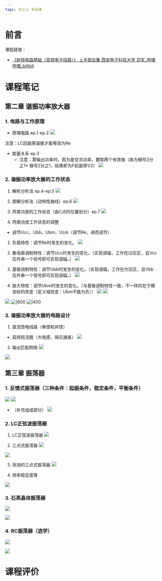 ```yaml
---
tags: 大三上 专业课
---
```

# 前言
 
课程链接：
- [《射频电路基础（高频电子线路）》 上半部合集 西安电子科技大学 邓军_哔哩哔哩_bilibili](https://www.bilibili.com/video/BV1y34y1C7mp/?spm_id_from=333.999.0.0&vd_source=f6d522f28072721da0e962ed83629041)


# 课程笔记

## 第二章 谐振功率放大器

### 1. 电路与工作原理

- 原理电路 ep.1-ep.2
![](assets/Pasted%20image%2020221024201604.png)

注意：LC回路需谐振才能等效为Re

- 能量关系 ep.3
	- 注意：算输出功率时，因为是交流功率，要取两个有效值（故为根号2分之1* 根号2分之1，结果即为P前面带1/2）
![](assets/Pasted%20image%2020221024202836.png)


### 2. 谐振功率放大器的工作状态

1. 解析分析法 ep.4-ep.5
![](assets/Pasted%20image%2020221025210612.png)


2. 图解分析法（动特性曲线）ep.6
![](assets/Pasted%20image%2020221025212441.png)

3. 丙类功放的工作状态（由C点的位置划分）ep.7
![](assets/Pasted%20image%2020221026203851.png)

4. 丙类功放工作状态的调整
- 调节Ucc，Ubb，Ubm，Ucm（调节Re，进而调节）

1) 负载特性：调节Re时发生的变化。
![](assets/Pasted%20image%2020221026205121.png)
	
1) 集电极调制特性：调节Ucc时发生的变化。（实现调幅，工作在过压区，且Vcc后外串一个信号即可实现调幅。）
![](assets/Pasted%20image%2020221026210016.png)


3) 基极调制特性：调节Ubb时发生的变化。（实现调幅，工作在欠压区，且Vbb后外串一个信号即可实现调幅。）
![](assets/Pasted%20image%2020221026212812.png)

4) 放大特性：调节Ubm时发生的变化。（与基极调制特性一致，不一样的在于横坐标的改变（定义域改变：Ubm不能为负））
![](assets/Pasted%20image%2020221026213318.png)
![](assets/Pasted%20image%2020221026213344.png)

![](assets/Pasted%20image%2020221026214432.png)
![|600](assets/Pasted%20image%2020221026214339.png)
![|400](assets/Pasted%20image%2020221026214320.png)




### 3. 谐振功率放大器的电路设计

1. 直流馈电线路（串馈和并馈）

- 高频扼流圈（大电感，隔交通直）
![](assets/Pasted%20image%2020221030142635.png)


2. 输出匹配网络
![](assets/Pasted%20image%2020221030150122.png)

![](assets/M90O[PEIEKU]0BD4[5G4_I5.png)



## 第三章 振荡器

### 1. 反馈式振荡器（三种条件：起振条件，稳定条件，平衡条件）
![](assets/Pasted%20image%2020221108141835.png)
![](assets/Pasted%20image%2020221108145005.png)


- （补充组成部分）
![](assets/Pasted%20image%2020221108144953.png)


### 2. LC正弦波振荡器

1. LC正弦波振荡器
![](assets/Pasted%20image%2020221111160354.png)

2. 三点式振荡器
![](assets/Pasted%20image%2020221111162658.png)

![](assets/Pasted%20image%2020221111164118.png)

3.  改进的三点式振荡器
![](assets/Pasted%20image%2020221111164833.png)

4. 频率稳定度等

![](assets/Pasted%20image%2020221111173946.png)




### 3. 石英晶体振荡器

![](assets/Pasted%20image%2020221111181231.png)

![](assets/Pasted%20image%2020221111212913.png)


### 4. RC振荡器（选学）
![](assets/Pasted%20image%2020221112140336.png)

![](assets/Pasted%20image%2020221112143848.png)





# 课程评价
